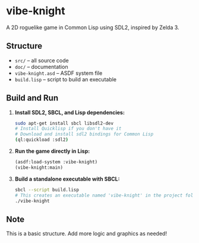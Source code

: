 # vibe-knight

A 2D roguelike game in Common Lisp using SDL2, inspired by Zelda 3.

## Structure
- `src/` – all source code
- `doc/` – documentation
- `vibe-knight.asd` – ASDF system file
- `build.lisp` – script to build an executable

## Build and Run

1. **Install SDL2, SBCL, and Lisp dependencies:**
   ```bash
   sudo apt-get install sbcl libsdl2-dev
   # Install Quicklisp if you don't have it
   # Download and install sdl2 bindings for Common Lisp
   (ql:quickload :sdl2)
   ```

2. **Run the game directly in Lisp:**
   ```lisp
   (asdf:load-system :vibe-knight)
   (vibe-knight:main)
   ```

3. **Build a standalone executable with SBCL:**
   ```bash
   sbcl --script build.lisp
   # This creates an executable named 'vibe-knight' in the project folder
   ./vibe-knight
   ```

## Note
This is a basic structure. Add more logic and graphics as needed!